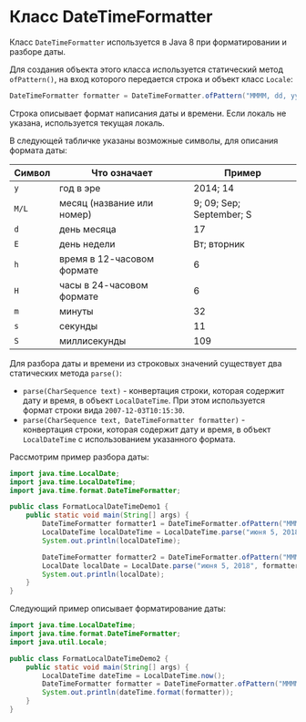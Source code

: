 # Класс DateTimeFormatter
Класс `DateTimeFormatter` используется в Java 8 при форматировании и разборе даты.

Для создания объекта этого класса используется статический метод `ofPattern()`, на вход которого передается строка и объект класс `Locale`:

```java
DateTimeFormatter formatter = DateTimeFormatter.ofPattern("MMMM, dd, yyyy HH:mm:ss", Locale.US);
```

Строка описывает формат написания даты и времени. Если локаль не указана, используется текущая локаль.

В следующей табличке указаны возможные символы, для описания формата даты:

|Символ|Что означает|Пример|
|---|---|---|
|`y`|год в эре|2014; 14|
|`M/L`|месяц (название или номер)|9; 09; Sep; September; S|
|`d`|день месяца|17|
|`E`|день недели|Вт; вторник|
|`h`|время в 12-часовом формате|6|
|`H`|часы в 24-часовом формате|6|
|`m`|минуты|32|
|`s`|секунды|11|
|`S`|миллисекунды|109|

Для разбора даты и времени из строковых значений существует два статических метода `parse()`:

- `parse(CharSequence text)` - конвертация строки, которая содержит дату и время, в объект `LocalDateTime`. При этом используется формат строки вида `2007-12-03T10:15:30`.
- `parse(CharSequence text, DateTimeFormatter formatter)` - конвертация строки, которая содержит дату и время, в объект `LocalDateTime` с использованием указанного формата.

Рассмотрим пример разбора даты:

```java
import java.time.LocalDate;
import java.time.LocalDateTime;
import java.time.format.DateTimeFormatter;

public class FormatLocalDateTimeDemo1 {
    public static void main(String[] args) {
        DateTimeFormatter formatter1 = DateTimeFormatter.ofPattern("MMMM d, yyyy HH:mm:ss");
        LocalDateTime localDateTime = LocalDateTime.parse("июня 5, 2018 12:10:56", formatter1);
        System.out.println(localDateTime);

        DateTimeFormatter formatter2 = DateTimeFormatter.ofPattern("MMMM d, yyyy");
        LocalDate localDate = LocalDate.parse("июня 5, 2018", formatter2);
        System.out.println(localDate);
    }
}
```

Следующий пример описывает форматирование даты:

```java
import java.time.LocalDateTime;
import java.time.format.DateTimeFormatter;
import java.util.Locale;

public class FormatLocalDateTimeDemo2 {
    public static void main(String[] args) {
        LocalDateTime dateTime = LocalDateTime.now();
        DateTimeFormatter formatter = DateTimeFormatter.ofPattern("MMMM, dd, yyyy HH:mm:ss", Locale.US);
        System.out.println(dateTime.format(formatter));
    }
}
```